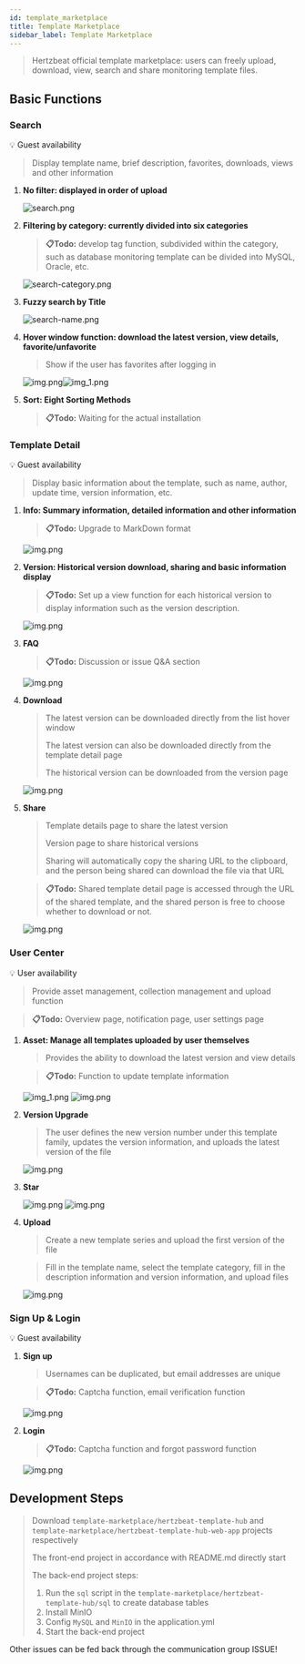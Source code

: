 ```yaml
---
id: template_marketplace  
title: Template Marketplace       
sidebar_label: Template Marketplace
---
```


> Hertzbeat official template marketplace: users can freely upload, download, view, search and share monitoring template files.

## Basic Functions

### Search

💡 Guest availability

> Display template name, brief description, favorites, downloads, views and other information

1. **No filter: displayed in order of upload**

   ![search.png](template-marketplace-img/search.png)

2. **Filtering by category: currently divided into six categories**

   > **📋Todo:** develop tag function, subdivided within the category, such as database monitoring template can be divided into MySQL, Oracle, etc.
   
   ![search-category.png](template-marketplace-img/search-category.png)

3. **Fuzzy search by Title**

   ![search-name.png](template-marketplace-img/search-name.png)

4. **Hover window function: download the latest version, view details, favorite/unfavorite**

   > Show if the user has favorites after logging in

   ![img.png](template-marketplace-img/hover-window-guest.png)![img_1.png](template-marketplace-img/hover-window-user.png)

5. **Sort: Eight Sorting Methods**

   > **📋Todo:** Waiting for the actual installation

### Template Detail

💡 Guest availability

   > Display basic information about the template, such as name, author, update time, version information, etc.

1. **Info: Summary information, detailed information and other information**

   > **📋Todo:** Upgrade to MarkDown format
   
   ![img.png](template-marketplace-img/detail-info.png)

2. **Version: Historical version download, sharing and basic information display**

   > **📋Todo:** Set up a view function for each historical version to display information such as the version description.

   ![img.png](template-marketplace-img/detail-version.png)

3. **FAQ**

   > **📋Todo:** Discussion or issue Q&A section

   ![img.png](template-marketplace-img/detail-faq.png)

4. **Download**

   > The latest version can be downloaded directly from the list hover window
   > 
   > The latest version can also be downloaded directly from the template detail page
   > 
   > The historical version can be downloaded from the version page
   
   ![img.png](template-marketplace-img/download.png)

5. **Share**

   > Template details page to share the latest version
   >   
   >Version page to share historical versions
   >
   > Sharing will automatically copy the sharing URL to the clipboard, and the person being shared can download the file via that URL

   > **📋Todo:** Shared template detail page is accessed through the URL of the shared template, and the shared person is free to choose whether to download or not.

   ![img.png](template-marketplace-img/share.png)
   

### User Center

💡 User availability

   > Provide asset management, collection management and upload function

   > **📋Todo:** Overview page, notification page, user settings page

1. **Asset: Manage all templates uploaded by user themselves**
   
   > Provides the ability to download the latest version and view details

   > **📋Todo:** Function to update template information

   ![img_1.png](template-marketplace-img/user-center-asset.png)
   ![img.png](template-marketplace-img/asset-detail.png)

2. **Version Upgrade**

   > The user defines the new version number under this template family, updates the version information, and uploads the latest version of the file
   
   ![img.png](template-marketplace-img/asset-upgrade.png)

3. **Star**

   ![img.png](template-marketplace-img/user-center-star.png)
   ![img.png](template-marketplace-img/user-center-star-detail.png)

4. **Upload**

   > Create a new template series and upload the first version of the file
   
   > Fill in the template name, select the template category, fill in the description information and version information, and upload files
   
   ![img.png](template-marketplace-img/user-center-upload.png)

### Sign Up & Login

💡 Guest availability

1. **Sign up**

   > Usernames can be duplicated, but email addresses are unique

   > **📋Todo:** Captcha function, email verification function

   ![img.png](template-marketplace-img/sign-up.png)

2. **Login**

   > **📋Todo:** Captcha function and forgot password function

   ![img.png](template-marketplace-img/email-login.png)

## Development Steps

   > Download `template-marketplace/hertzbeat-template-hub` and `template-marketplace/hertzbeat-template-hub-web-app` projects respectively
   > 
   > The front-end project in accordance with README.md directly start
   > 
   > The back-end project steps:
   > 1. Run the `sql` script in the `template-marketplace/hertzbeat-template-hub/sql` to create database tables
   > 2. Install MinIO
   > 3. Config `MySQL` and `MinIO` in the application.yml
   > 4. Start the back-end project

Other issues can be fed back through the communication group ISSUE!
